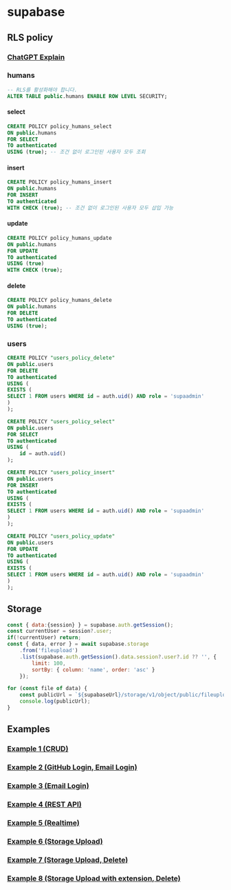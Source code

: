 # supabase
## RLS policy
### [ChatGPT Explain](https://chatgpt.com/share/6809f4a0-3748-8006-8fb1-5640c2d656c4)
### humans
```sql
-- RLS를 활성화해야 합니다.
ALTER TABLE public.humans ENABLE ROW LEVEL SECURITY;
```
#### select
```sql
CREATE POLICY policy_humans_select
ON public.humans
FOR SELECT
TO authenticated
USING (true); -- 조건 없이 로그인된 사용자 모두 조회 
```
#### insert
```sql
CREATE POLICY policy_humans_insert
ON public.humans
FOR INSERT
TO authenticated
WITH CHECK (true); -- 조건 없이 로그인된 사용자 모두 삽입 가능
```
#### update
```sql
CREATE POLICY policy_humans_update
ON public.humans
FOR UPDATE
TO authenticated
USING (true)
WITH CHECK (true);
```
#### delete
```sql
CREATE POLICY policy_humans_delete
ON public.humans
FOR DELETE
TO authenticated
USING (true);
```
### users
```sql
CREATE POLICY "users_policy_delete"
ON public.users
FOR DELETE
TO authenticated
USING (
EXISTS (
SELECT 1 FROM users WHERE id = auth.uid() AND role = 'supaadmin'
)
);
```
```sql
CREATE POLICY "users_policy_select"
ON public.users
FOR SELECT
TO authenticated
USING (
    id = auth.uid()
);
```
```sql
CREATE POLICY "users_policy_insert"
ON public.users
FOR INSERT
TO authenticated
USING (
EXISTS (
SELECT 1 FROM users WHERE id = auth.uid() AND role = 'supaadmin'
)
);
```
```sql
CREATE POLICY "users_policy_update"
ON public.users
FOR UPDATE
TO authenticated
USING (
EXISTS (
SELECT 1 FROM users WHERE id = auth.uid() AND role = 'supaadmin'
)
);
```
## Storage
```javascript
const { data:{session} } = supabase.auth.getSession();
const currentUser = session?.user;
if(!currentUser) return;
const { data, error } = await supabase.storage
    .from('fileupload')
    .list(supabase.auth.getSession().data.session?.user?.id ?? '', {
        limit: 100,
        sortBy: { column: 'name', order: 'asc' }
    });

for (const file of data) {
    const publicUrl = `${supabaseUrl}/storage/v1/object/public/fileupload/${currentUser.id}/${file.name}`;
    console.log(publicUrl);
}
```
## Examples
### [Example 1 (CRUD)](https://tayaki71751.github.io/gukbi/supabase/supabase01.html)
### [Example 2 (GitHub Login, Email Login)](https://tayaki71751.github.io/gukbi/supabase/supabase02.html)
### [Example 3 (Email Login)](https://tayaki71751.github.io/gukbi/supabase/supabase03.html)
### [Example 4 (REST API)](https://tayaki71751.github.io/gukbi/supabase/supabase04.html)
### [Example 5 (Realtime)](https://tayaki71751.github.io/gukbi/supabase/supabase05.html)
### [Example 6 (Storage Upload)](https://tayaki71751.github.io/gukbi/supabase/supabase06.html)
### [Example 7 (Storage Upload, Delete)](https://tayaki71751.github.io/gukbi/supabase/supabase07.html)
### [Example 8 (Storage Upload with extension, Delete)](https://tayaki71751.github.io/gukbi/supabase/supabase07.html)
